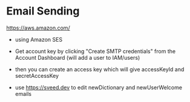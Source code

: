 # Email Sending

https://aws.amazon.com/

- using Amazon SES
- Get account key by clicking "Create SMTP credentials" from the Account Dashboard (will add a user to IAM/users)
- then you can create an access key which will give accessKeyId and secretAccessKey

- use https://sveed.dev to edit newDictionary and newUserWelcome emails
